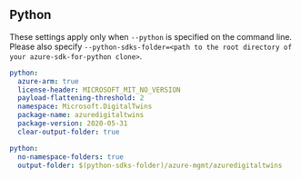 ## Python

These settings apply only when `--python` is specified on the command line.
Please also specify `--python-sdks-folder=<path to the root directory of your azure-sdk-for-python clone>`.

```yaml $(python)
python:
  azure-arm: true
  license-header: MICROSOFT_MIT_NO_VERSION
  payload-flattening-threshold: 2
  namespace: Microsoft.DigitalTwins
  package-name: azuredigitaltwins
  package-version: 2020-05-31
  clear-output-folder: true
```

```yaml $(python)
python:
  no-namespace-folders: true
  output-folder: $(python-sdks-folder)/azure-mgmt/azuredigitaltwins
```
